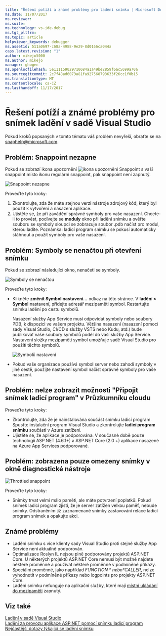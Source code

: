 ```yaml
---
title: "Řešení potíží a známé problémy pro ladění snímku | Microsoft Docs"
ms.date: 11/07/2017
ms.reviewer: 
ms.suite: 
ms.technology: vs-ide-debug
ms.tgt_pltfrm: 
ms.topic: article
helpviewer_keywords: debugger
ms.assetid: 511a0697-c68a-4988-9e29-8d0166ca044a
caps.latest.revision: "1"
author: mikejo5000
ms.author: mikejo
manager: ghogen
ms.openlocfilehash: 5e111159029710684a1a49be2859f6ac5699a70a
ms.sourcegitcommit: 2c7f48ad6073a81fa927568793633f26cc1f0b15
ms.translationtype: MT
ms.contentlocale: cs-CZ
ms.lasthandoff: 11/17/2017
---
```

# <a name="troubleshooting-and-known-issues-for-snapshot-debugging-in-visual-studio"></a>Řešení potíží a známé problémy pro snímek ladění v sadě Visual Studio

Pokud kroků popsaných v tomto tématu váš problém nevyřeší, obraťte se na snaphelp@microsoft.com.

## <a name="issue-snappoint-does-not-turn-on"></a>Problém: Snappoint nezapne

Pokud se zobrazí ikona upozornění ![ikona upozornění Snappoint](../debugger/media/snapshot-troubleshooting-snappoint-warning-icon.png "ikona upozornění Snappoint") s vaší snappoint místo ikonu regulární snappoint, pak snappoint není zapnutý.

![Snappoint nezapne](../debugger/media/snapshot-troubleshooting-dont-turn-on.png "Snappoint nezapne")

Proveďte tyto kroky:

1. Zkontrolujte, zda že máte stejnou verzi nástroje zdrojový kód, který byl použit k vytvoření a nasazení aplikace.
1. Ujistěte se, že při zavádění správné symboly pro vaše nasazení. Chcete-li to provést, podívejte se **moduly** okno při ladění snímku a ověřte souboru se symboly sloupci se zobrazuje soubor .pdb načíst pro modul, kterou ladíte. Poznámka: ladicí program snímku se pokusí automaticky stáhnout a použít symboly pro vaše nasazení.

## <a name="issue-symbols-do-not-load-when-i-open-a-snapshot"></a>Problém: Symboly se nenačtou při otevření snímku

Pokud se zobrazí následující okno, nenačetl se symboly.

![Symboly se nenačtou](../debugger/media/snapshot-troubleshooting-symbols-wont-load.png "symboly nenačítají.")

Proveďte tyto kroky:

- Klikněte **změnit Symbol nastavení...** odkaz na této stránce. V **ladění > Symbol** nastavení, přidejte adresář mezipaměti symbol. Restartujte snímku ladění po cestu symbolů.

   Nasazení služby App Service musí odpovídat symboly nebo soubory PDB, k dispozici ve vašem projektu. Většina nasazení (nasazení pomocí sady Visual Studio, CI/CD s služby VSTS nebo Kudu, atd.) bude publikovat vaše soubory symbolů podél do vaší služby App Service. Nastavení složky mezipaměti symbol umožňuje sadě Visual Studio pro použití těchto symbolů.

   ![Symbolů nastavení](../debugger/media/snapshot-troubleshooting-symbol-settings.png "symbolů nastavení")

- Pokud vaše organizace používá symbol server nebo zahodí symboly v jiné cestě, použijte nastavení symbol načíst správné symboly pro vaše nasazení.

## <a name="issue-i-cannot-see-the-attach-snapshot-debugger-option-in-the-cloud-explorer"></a>Problém: nelze zobrazit možnosti "Připojit snímek ladicí program" v Průzkumníku cloudu

Proveďte tyto kroky:

- Zkontrolujte, zda že je nainstalována součást snímku ladicí program. Spusťte instalační program Visual Studio a zkontrolujte **ladicí program snímku** součásti v Azure zatížení.
- Ujistěte se, že aplikace je podporována. V současné době pouze technologii ASP.NET (4.6.1+) a ASP.NET Core (2.0 +) aplikace nasazené na Azure App Services podporované.

## <a name="issue-i-only-see-throttled-snapshots-in-the-diagnostic-tools"></a>Problém: zobrazena pouze omezeny snímky v okně diagnostické nástroje

![Throttled snappoint](../debugger/media/snapshot-troubleshooting-throttled-snapshots.png "omezeny snappoint")

Proveďte tyto kroky:

- Snímky trvat velmi málo paměti, ale máte potvrzení poplatků. Pokud snímek ladicí program zjistí, že je server zatížen velkou paměť, nebude snímky. Odstraněním již zaznamenané snímky zastavování relace ladicí program snímek a opakujte akci.

## <a name="known-issues"></a>Známé problémy

- Ladění snímku s více klienty sady Visual Studio proti stejné služby App Service není aktuálně podporován.
- Optimalizace Roslyn IL nejsou plně podporovány projektů ASP.NET Core. U některých projektů ASP.NET Core nemusí být možné najdete některé proměnné a používat některé proměnné v podmíněné příkazy. 
- Speciální proměnné, jako například *$FUNCTION* nebo *$CALLER*, nelze vyhodnotit v podmíněné příkazy nebo logpoints pro projekty ASP.NET Core.
- Ladění snímku nefunguje na aplikační služby, které mají [místní ukládání do mezipaměti](https://docs.microsoft.com/en-us/azure/app-service/app-service-local-cache) zapnutý.

## <a name="see-also"></a>Viz také

[Ladění v sadě Visual Studio](../debugger/index.md)  
[Ladění za provozu aplikace ASP.NET pomocí snímku ladicí program](../debugger/debug-live-azure-applications.md)  
[Nejčastější dotazy týkající se ladění snímku](../debugger/debug-live-azure-apps-faq.md)  
